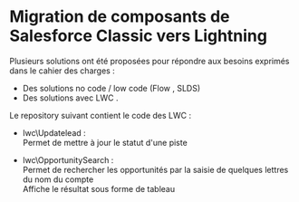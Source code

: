 # Migration de composants de Salesforce Classic vers Lightning 

Plusieurs solutions ont été proposées pour répondre aux besoins exprimés dans le cahier des charges :
- Des solutions no code / low code  (Flow , SLDS)
- Des solutions avec LWC .

Le repository suivant contient le code des LWC  :
- lwc\Updatelead : <br/> 
Permet de mettre à jour le statut d'une piste<br/> 

- lwc\OpportunitySearch : <br/> 
Permet de rechercher les opportunités par la saisie de quelques lettres du nom du compte<br/> 
Affiche le résultat sous forme de tableau


